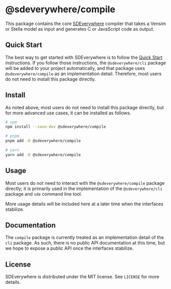 # @sdeverywhere/compile

This package contains the core [SDEverywhere](https://github.com/climateinteractive/SDEverywhere) compiler that takes a Vensim or Stella model as input and generates C or JavaScript code as output.

## Quick Start

The best way to get started with SDEverywhere is to follow the [Quick Start](https://github.com/climateinteractive/SDEverywhere#quick-start) instructions.
If you follow those instructions, the `@sdeverywhere/cli` package will be added to your project automatically, and that package uses `@sdeverywhere/compile` as an implementation detail.
Therefore, most users do not need to install this package directly.

## Install

As noted above, most users do not need to install this package directly, but for more advanced use cases, it can be installed as follows.

```sh
# npm
npm install --save-dev @sdeverywhere/compile

# pnpm
pnpm add -D @sdeverywhere/compile

# yarn
yarn add -D @sdeverywhere/compile
```

## Usage

Most users do not need to interact with the `@sdeverywhere/compile` package directly; it is primarily used in the implementation of the `@sdeverywhere/cli` package and `sde` command line tool.

More usage details will be included here at a later time when the interfaces stabilize.

## Documentation

The `compile` package is currently treated as an implementation detail of the `cli` package.
As such, there is no public API documentation at this time, but we hope to expose a public API once the interfaces stabilize.

## License

SDEverywhere is distributed under the MIT license. See `LICENSE` for more details.
